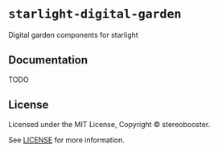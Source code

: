 # `starlight-digital-garden`

Digital garden components for starlight

## Documentation

TODO

## License

Licensed under the MIT License, Copyright © stereobooster.

See [LICENSE](https://github.com/stereobooster/starlight-digital-garden/blob/main/LICENSE) for more information.
